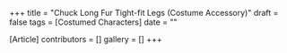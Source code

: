 +++
title = "Chuck Long Fur Tight-fit Legs (Costume Accessory)"
draft = false
tags = [Costumed Characters]
date = ""

[Article]
contributors = []
gallery = []
+++